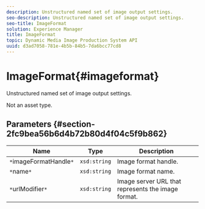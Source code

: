 ```yaml
---
description: Unstructured named set of image output settings.
seo-description: Unstructured named set of image output settings.
seo-title: ImageFormat
solution: Experience Manager
title: ImageFormat
topic: Dynamic Media Image Production System API
uuid: d3ad7058-781e-4b5b-84b5-7da6bcc77cd8
---
```


# ImageFormat{#imageformat}

Unstructured named set of image output settings.

 Not an asset type. 

## Parameters {#section-2fc9bea56b6d4b72b80d4f04c5f9b862}

|  Name  | Type  | Description  |
|---|---|---|
|  `*`imageFormatHandle`*`  | `xsd:string`  | Image format handle.  |
|  `*`name`*`  | `xsd:string`  | Image format name.  |
|  `*`urlModifier`*`  | `xsd:string`  | Image server URL that represents the image format.  |

